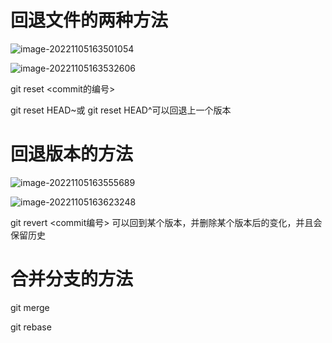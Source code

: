 # 回退文件的两种方法

![image-20221105163501054](C:\Users\WUYOUJIAN\AppData\Roaming\Typora\typora-user-images\image-20221105163501054.png)

![image-20221105163532606](C:\Users\WUYOUJIAN\AppData\Roaming\Typora\typora-user-images\image-20221105163532606.png)

git reset <commit的编号>

git reset HEAD~或 git reset HEAD^可以回退上一个版本

# 回退版本的方法

![image-20221105163555689](C:\Users\WUYOUJIAN\AppData\Roaming\Typora\typora-user-images\image-20221105163555689.png)

![image-20221105163623248](C:\Users\WUYOUJIAN\AppData\Roaming\Typora\typora-user-images\image-20221105163623248.png)

git revert <commit编号> 可以回到某个版本，并删除某个版本后的变化，并且会保留历史

# 合并分支的方法

git merge

git rebase